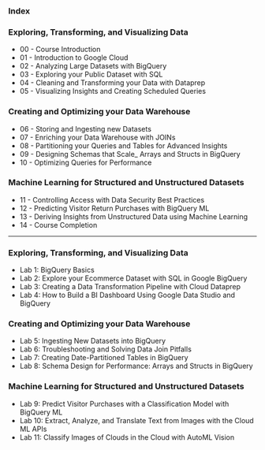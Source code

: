### Index

### Exploring, Transforming, and Visualizing Data
- 00 - Course Introduction
- 01 - Introduction to Google Cloud
- 02 - Analyzing Large Datasets with BigQuery
- 03 - Exploring your Public Dataset with SQL
- 04 - Cleaning and Transforming your Data with Dataprep
- 05 - Visualizing Insights and Creating Scheduled Queries

### Creating and Optimizing your Data Warehouse
- 06 - Storing and Ingesting new Datasets
- 07 - Enriching your Data Warehouse with JOINs
- 08 - Partitioning your Queries and Tables for Advanced Insights
- 09 - Designing Schemas that Scale_ Arrays and Structs in BigQuery
- 10 - Optimizing Queries for Performance

### Machine Learning for Structured and Unstructured Datasets
- 11 - Controlling Access with Data Security Best Practices
- 12 - Predicting Visitor Return Purchases with BigQuery ML
- 13 - Deriving Insights from Unstructured Data using Machine Learning 
- 14 - Course Completion

---

### Exploring, Transforming, and Visualizing Data
 - Lab 1: BigQuery Basics
 - Lab 2: Explore your Ecommerce Dataset with SQL in Google BigQuery
 - Lab 3: Creating a Data Transformation Pipeline with Cloud Dataprep
 - Lab 4: How to Build a BI Dashboard Using Google Data Studio and BigQuery

### Creating and Optimizing your Data Warehouse
 - Lab 5: Ingesting New Datasets into BigQuery
 - Lab 6: Troubleshooting and Solving Data Join Pitfalls
 - Lab 7: Creating Date-Partitioned Tables in BigQuery
 - Lab 8: Schema Design for Performance: Arrays and Structs in BigQuery

### Machine Learning for Structured and Unstructured Datasets
 - Lab 9: Predict Visitor Purchases with a Classification Model with BigQuery ML
 - Lab 10: Extract, Analyze, and Translate Text from Images with the Cloud ML APIs
 - Lab 11: Classify Images of Clouds in the Cloud with AutoML Vision